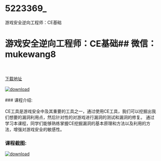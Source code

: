 # 5223369_
游戏安全逆向工程师：CE基础
# 游戏安全逆向工程师：CE基础## 微信：mukewang8
<br/></br>[下载地址](http://www.36tz.cn/article/5223369 "下载地址")
<br/></br>[![download](http://36tz.cn/muke_img/2022_03_1-87-300x187.png "下载地址")](http://www.36tz.cn/article/5223369 "下载地址")
<br/></br>### 课程介绍:<br/></br>CE工具是游戏安全中及其重要的工具之一，通过使用CE工具，我们可以挖掘出我们想要的漏洞利用点，然后针对性的对游戏进行漏洞的测试和漏洞的修复。
通过学习本课程，同学们能够熟练掌握CE挖掘漏洞的基本原理和方法以及利用的方法，增强对游戏安全的敏感性。

### 课程截图:
[![download](http://36tz.cn/muke_img/2021_12_2-3.png "下载地址")](http://www.36tz.cn/article/5223369 "下载地址")

